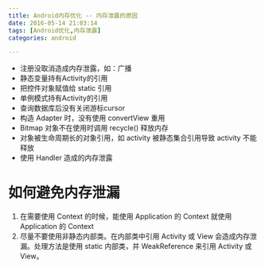 ```yaml
---
title: Android内存优化 -- 内存泄露的原因
date: 2016-05-14 21:03:14
tags: [Android优化,内存泄露]
categories: android

---
```


- 注册没取消造成内存泄露，如：广播
- 静态变量持有Activity的引用
- 把控件对象赋值给 static 引用
- 单例模式持有Activity的引用
- 查询数据库后没有关闭游标cursor
- 构造 Adapter 时，没有使用 convertView 重用
- Bitmap 对象不在使用时调用 recycle() 释放内存
- 对象被生命周期长的对象引用，如 activity 被静态集合引用导致 activity 不能释放
- 使用 Handler 造成的内存泄露


# 如何避免内存泄漏

1. 在需要使用 Context 的时候，能使用 Application 的 Context 就使用 Application 的 Context
2. 尽量不要使用非静态内部类。在内部类中引用 Activity 或 View 会造成内存泄漏。处理方法是使用 static 内部类，并 WeakReference 来引用 Activity 或 View。